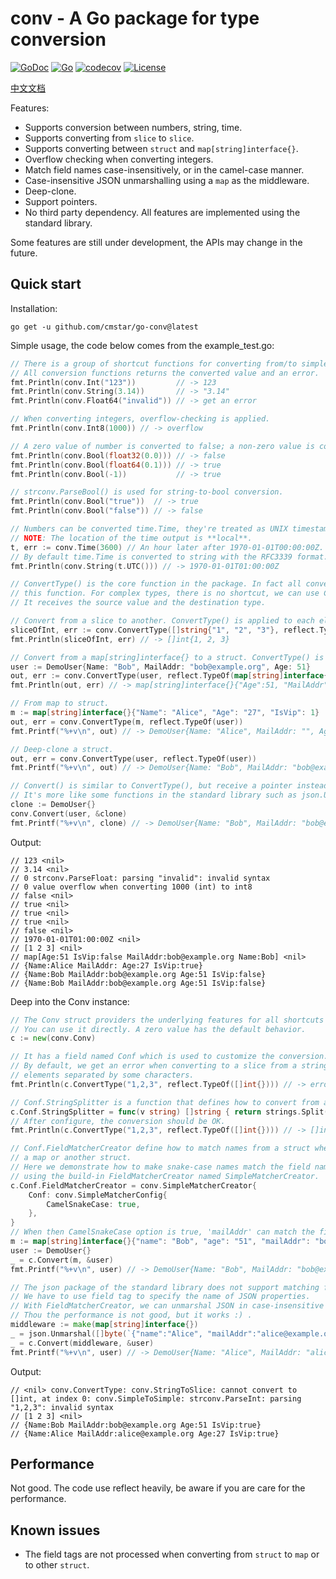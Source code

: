 # conv - A Go package for type conversion

[![GoDoc](https://godoc.org/github.com/cmstar/go-conv?status.svg)](https://pkg.go.dev/github.com/cmstar/go-conv)
[![Go](https://github.com/cmstar/go-conv/workflows/Go/badge.svg)](https://github.com/cmstar/go-conv/actions?query=workflow%3AGo)
[![codecov](https://codecov.io/gh/cmstar/go-conv/branch/master/graph/badge.svg)](https://codecov.io/gh/cmstar/go-conv)
[![License](https://img.shields.io/badge/license-MIT-brightgreen.svg?style=flat)](https://opensource.org/licenses/MIT)

[中文文档](README_zh.md)

Features:

- Supports conversion between numbers, string, time.
- Supports converting from `slice` to `slice`.
- Supports converting between `struct` and `map[string]interface{}`.
- Overflow checking when converting integers.
- Match field names case-insensitively, or in the camel-case manner.
- Case-insensitive JSON unmarshalling using a `map` as the middleware.
- Deep-clone.
- Support pointers.
- No third party dependency. All features are implemented using the standard library.

Some features are still under development, the APIs may change in the future.

## Quick start

Installation:
```
go get -u github.com/cmstar/go-conv@latest
```

Simple usage, the code below comes from the example_test.go:
```go
// There is a group of shortcut functions for converting from/to simple types.
// All conversion functions returns the converted value and an error.
fmt.Println(conv.Int("123"))         // -> 123
fmt.Println(conv.String(3.14))       // -> "3.14"
fmt.Println(conv.Float64("invalid")) // -> get an error

// When converting integers, overflow-checking is applied.
fmt.Println(conv.Int8(1000)) // -> overflow

// A zero value of number is converted to false; a non-zero value is converted to true.
fmt.Println(conv.Bool(float32(0.0))) // -> false
fmt.Println(conv.Bool(float64(0.1))) // -> true
fmt.Println(conv.Bool(-1))           // -> true

// strconv.ParseBool() is used for string-to-bool conversion.
fmt.Println(conv.Bool("true"))  // -> true
fmt.Println(conv.Bool("false")) // -> false

// Numbers can be converted time.Time, they're treated as UNIX timestamp.
// NOTE: The location of the time output is **local**.
t, err := conv.Time(3600) // An hour later after 1970-01-01T00:00:00Z.
// By default time.Time is converted to string with the RFC3339 format.
fmt.Println(conv.String(t.UTC())) // -> 1970-01-01T01:00:00Z

// ConvertType() is the core function in the package. In fact all conversion can be done via
// this function. For complex types, there is no shortcut, we can use ConvertType() directly.
// It receives the source value and the destination type.

// Convert from a slice to another. ConvertType() is applied to each element.
sliceOfInt, err := conv.ConvertType([]string{"1", "2", "3"}, reflect.TypeOf([]int{}))
fmt.Println(sliceOfInt, err) // -> []int{1, 2, 3}

// Convert from a map[string]interface{} to a struct. ConvertType() is applied to each field.
user := DemoUser{Name: "Bob", MailAddr: "bob@example.org", Age: 51}
out, err := conv.ConvertType(user, reflect.TypeOf(map[string]interface{}{}))
fmt.Println(out, err) // -> map[string]interface{}{"Age":51, "MailAddr":"bob@example.org", "Name":"Bob", "IsVip":false}

// From map to struct.
m := map[string]interface{}{"Name": "Alice", "Age": "27", "IsVip": 1}
out, err = conv.ConvertType(m, reflect.TypeOf(user))
fmt.Printf("%+v\n", out) // -> DemoUser{Name: "Alice", MailAddr: "", Age: 27, IsVip:true}

// Deep-clone a struct.
out, err = conv.ConvertType(user, reflect.TypeOf(user))
fmt.Printf("%+v\n", out) // -> DemoUser{Name: "Bob", MailAddr: "bob@example.org", Age: 51}

// Convert() is similar to ConvertType(), but receive a pointer instead of a type.
// It's more like some functions in the standard library such as json.Unmarshal().
clone := DemoUser{}
conv.Convert(user, &clone)
fmt.Printf("%+v\n", clone) // -> DemoUser{Name: "Bob", MailAddr: "bob@example.org", Age: 51}
```

Output:
```
// 123 <nil>
// 3.14 <nil>
// 0 strconv.ParseFloat: parsing "invalid": invalid syntax
// 0 value overflow when converting 1000 (int) to int8
// false <nil>
// true <nil>
// true <nil>
// true <nil>
// false <nil>
// 1970-01-01T01:00:00Z <nil>
// [1 2 3] <nil>
// map[Age:51 IsVip:false MailAddr:bob@example.org Name:Bob] <nil>
// {Name:Alice MailAddr: Age:27 IsVip:true}
// {Name:Bob MailAddr:bob@example.org Age:51 IsVip:false}
// {Name:Bob MailAddr:bob@example.org Age:51 IsVip:false}
```

Deep into the Conv instance:
```go
// The Conv struct providers the underlying features for all shortcuts functions.
// You can use it directly. A zero value has the default behavior.
c := new(conv.Conv)

// It has a field named Conf which is used to customize the conversion.
// By default, we get an error when converting to a slice from a string that is a group of
// elements separated by some characters.
fmt.Println(c.ConvertType("1,2,3", reflect.TypeOf([]int{}))) // -> error

// Conf.StringSplitter is a function that defines how to convert from a string to a slice.
c.Conf.StringSplitter = func(v string) []string { return strings.Split(v, ",") }
// After configure, the conversion should be OK.
fmt.Println(c.ConvertType("1,2,3", reflect.TypeOf([]int{}))) // -> []int{1, 2, 3}

// Conf.FieldMatcherCreator define how to match names from a struct when converting from
// a map or another struct.
// Here we demonstrate how to make snake-case names match the field names automatically,
// using the build-in FieldMatcherCreator named SimpleMatcherCreator.
c.Conf.FieldMatcherCreator = conv.SimpleMatcherCreator{
	Conf: conv.SimpleMatcherConfig{
		CamelSnakeCase: true,
	},
}
// When then CamelSnakeCase option is true, 'mailAddr' can match the field MailAddr, 'is_vip' can match IsVip.
m := map[string]interface{}{"name": "Bob", "age": "51", "mailAddr": "bob@example.org", "is_vip": "true"}
user := DemoUser{}
_ = c.Convert(m, &user)
fmt.Printf("%+v\n", user) // -> DemoUser{Name: "Bob", MailAddr: "bob@example.org", Age: 51, IsVip: true})

// The json package of the standard library does not support matching fields in case-insensitive manner.
// We have to use field tag to specify the name of JSON properties.
// With FieldMatcherCreator, we can unmarshal JSON in case-insensitive manner, using a map as a middleware.
// Thou the performance is not good, but it works :) .
middleware := make(map[string]interface{})
_ = json.Unmarshal([]byte(`{"name":"Alice", "mailAddr":"alice@example.org", "isVip": true, "age":27}`), &middleware)
_ = c.Convert(middleware, &user)
fmt.Printf("%+v\n", user) // -> DemoUser{Name: "Alice", MailAddr: "alice@example.org", Age: 27, IsVip: true})
```

Output:
```
// <nil> conv.ConvertType: conv.StringToSlice: cannot convert to []int, at index 0: conv.SimpleToSimple: strconv.ParseInt: parsing "1,2,3": invalid syntax
// [1 2 3] <nil>
// {Name:Bob MailAddr:bob@example.org Age:51 IsVip:true}
// {Name:Alice MailAddr:alice@example.org Age:27 IsVip:true}
```

## Performance

Not good. The code use reflect heavily, be aware if you are care for the performance.

## Known issues

- The field tags are not processed when converting from `struct` to `map` or to other `struct`.